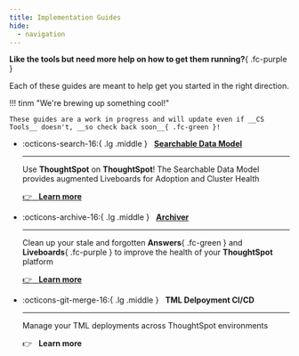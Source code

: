 ```yaml
---
title: Implementation Guides
hide:
  - navigation
---
```


__Like the tools but need more help on how to get them running?__{ .fc-purple }

Each of these guides are meant to help get you started in the right direction.

!!! tinm "We're brewing up something cool!"

    These guides are a work in progress and will update even if __CS Tools__ doesn't, __so check back soon__{ .fc-green }!


<div class="grid cards" markdown>

-   :octicons-search-16:{ .lg .middle } &nbsp; [__Searchable Data Model__](process-searchable)

    ---

    Use __ThoughtSpot__ on __ThoughtSpot__! The Searchable Data Model provides
    augmented Liveboards for Adoption and Cluster Health

    [:point_right: &nbsp; __Learn more__](process-searchable)


-   :octicons-archive-16:{ .lg .middle } &nbsp; [__Archiver__](process-archiver)

    ---

    Clean up your stale and forgotten __Answers__{ .fc-green } and __Liveboards__{ .fc-purple }
    to improve the health of your __ThoughtSpot__ platform

    [:point_right: &nbsp; __Learn more__](process-archiver)


-   :octicons-git-merge-16:{ .lg .middle } &nbsp; __TML Delpoyment CI/CD__

    ---

    Manage your TML deployments across ThoughtSpot environments

    :point_right: &nbsp; __Learn more__

</div>